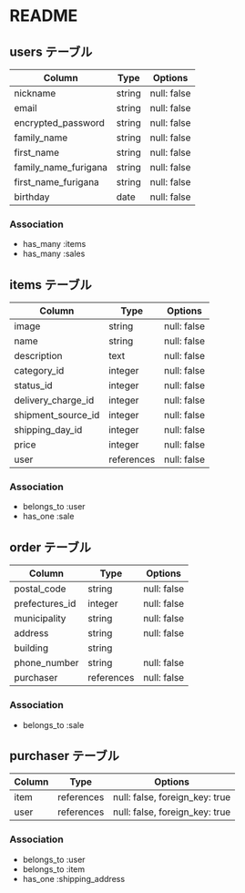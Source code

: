 # README


## users テーブル

| Column                | Type    | Options     |
| --------              | ------  | ----------- |
| nickname              | string  | null: false |
| email                 | string  | null: false |
| encrypted_password    | string  | null: false |
| family_name           | string  | null: false |
| first_name            | string  | null: false |
| family_name_furigana  | string  | null: false |
| first_name_furigana   | string  | null: false |
| birthday              | date    | null: false |

### Association

- has_many :items
- has_many :sales




## items テーブル

| Column             | Type       | Options     |
| ------             | ------     | ----------- |
| image              | string     | null: false |
| name               | string     | null: false |
| description        | text       | null: false |
| category_id        | integer    | null: false |
| status_id          | integer    | null: false |
| delivery_charge_id | integer    | null: false |
| shipment_source_id | integer    | null: false |
| shipping_day_id    | integer    | null: false |
| price              | integer    | null: false | 
| user               | references | null: false |


### Association

- belongs_to :user
- has_one :sale



## order テーブル
| Column              | Type       | Options     |
| ------              | ------     | ----------- |
| postal_code         | string     | null: false |
| prefectures_id      | integer    | null: false |
| municipality        | string     | null: false |
| address             | string     | null: false |
| building            | string     |
| phone_number        | string     | null: false |
| purchaser           | references | null: false |

### Association
- belongs_to :sale


## purchaser テーブル
| Column   | Type       | Options                        |
| ------   | ------     | -----------                    |
| item     | references | null: false, foreign_key: true |
| user     | references | null: false, foreign_key: true |

### Association
- belongs_to :user
- belongs_to :item
- has_one :shipping_address
